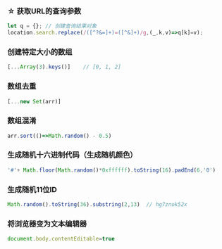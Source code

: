 ### ☆ 获取URL的查询参数

```javascript
let q = {};	// 创建查询结果对象
location.search.replace(/([^?&=]+)=([^&]+)/g,(_,k,v)=>q[k]=v);
```

### 创建特定大小的数组

```javascript
[...Array(3).keys()]	// [0, 1, 2]
```

### 数组去重

```javascript
[...new Set(arr)]
```

### 数组混淆

```javascript
arr.sort(()=>Math.random() - 0.5)
```

### 生成随机十六进制代码（生成随机颜色）

```javascript
'#'+ Math.floor(Math.random()*0xffffff).toString(16).padEnd(6,'0')
```

### 生成随机11位ID

```javascript
Math.random().toString(36).substring(2,13)	// hg7znok52x
```

### 将浏览器变为文本编辑器

```javascript
document.body.contentEditable=true
```



